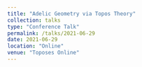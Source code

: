 ```yaml
---
title: "Adelic Geometry via Topos Theory"
collection: talks
type: "Conference Talk"
permalink: /talks/2021-06-29
date: 2021-06-29
location: "Online"
venue: "Toposes Online"
---
```


